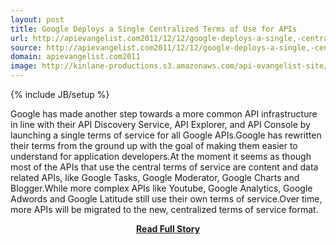 ```yaml
---
layout: post
title: Google Deploys a Single Centralized Terms of Use for APIs
url: http://apievangelist.com2011/12/12/google-deploys-a-single,-centralized-terms-of-use-for-apis/
source: http://apievangelist.com2011/12/12/google-deploys-a-single,-centralized-terms-of-use-for-apis/
domain: apievangelist.com2011
image: http://kinlane-productions.s3.amazonaws.com/api-evangelist-site/blog/google-logo-legal-600.jpg
---
```

{% include JB/setup %}<p>Google has made another step towards a more common API infrastructure in line with their API Discovery Service, API Explorer, and API Console by launching a single terms of service for all Google APIs.Google has rewritten their terms from the ground up with the goal of making them easier to understand for application developers.At the moment it seems as though most of the APIs that use the central terms of service are content and data related APIs, like Google Tasks, Google Moderator, Google Charts and Blogger.While more complex APIs like Youtube, Google Analytics, Google Adwords and Google Latitude still use their own terms of service.Over time, more APIs will be migrated to the new, centralized terms of service format.</p>
<center><p><a href="http://apievangelist.com2011/12/12/google-deploys-a-single,-centralized-terms-of-use-for-apis/" style='padding:25px; font-sze:18px; font-weight: bold;'>Read Full Story</a></p></center>
